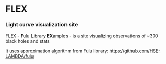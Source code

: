 # FLEX
### Light curve visualization site
FLEX - **F**ulu **L**ibrary **EX**amples - is a site visualizing observations of ~300 black holes and stats

It uses approximation algorithm from Fulu library: https://github.com/HSE-LAMBDA/fulu
